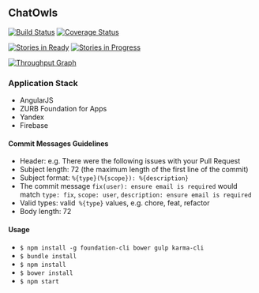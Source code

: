 ## ChatOwls 
[![Build Status](https://drone.io/github.com/HackOwls/chatowls/status.png)](https://drone.io/github.com/HackOwls/chatowls/latest)
[![Coverage Status](https://img.shields.io/coveralls/HackOwls/chatowls.svg)](https://coveralls.io/r/HackOwls/chatowls)

[![Stories in Ready](https://badge.waffle.io/HackOwls/chatowls.png?label=ready&title=Ready)](https://waffle.io/HackOwls/chatowls)
[![Stories in Progress](https://badge.waffle.io/HackOwls/chatowls.png?label=doing&title=Doing)](https://waffle.io/HackOwls/chatowls)

[![Throughput Graph](https://graphs.waffle.io/HackOwls/chatowls/throughput.svg)](https://waffle.io/HackOwls/chatowls/metrics)

### Application Stack
- AngularJS
- ZURB Foundation for Apps
- Yandex
- Firebase

#### Commit Messages Guidelines
- Header: e.g. There were the following issues with your Pull Request
- Subject length: 72 (the maximum length of the first line of the commit)
- Subject format: `%{type}(%{scope}): %{description}`
- The commit message `fix(user): ensure email is required` would match `type: fix`, `scope: user`, `description: ensure email is required`
- Valid types: valid` %{type}` values, e.g. chore, feat, refactor
- Body length: 72

#### Usage

- `$ npm install -g foundation-cli bower gulp karma-cli`
- `$ bundle install`
- `$ npm install`
- `$ bower install`
- `$ npm start`
